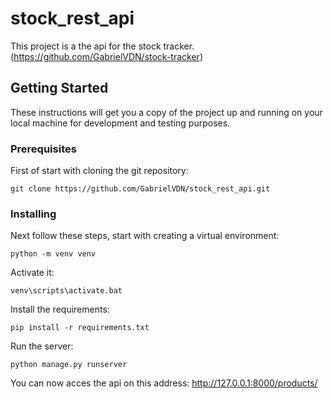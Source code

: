 # stock_rest_api

This project is a the api for the stock tracker.
(https://github.com/GabrielVDN/stock-tracker)

## Getting Started

These instructions will get you a copy of the project up and running on your local machine for development and testing purposes. 

### Prerequisites

First of start with cloning the git repository:

```
git clone https://github.com/GabrielVDN/stock_rest_api.git
```
### Installing

Next follow these steps, start with creating a virtual environment:

```
python -m venv venv
```

Activate it: 

```
venv\scripts\activate.bat
```

Install the requirements:

```
pip install -r requirements.txt
```

Run the server:

```
python manage.py runserver

```
You can now acces the api on this address: http://127.0.0.1:8000/products/
